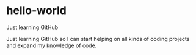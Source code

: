 # hello-world
Just learning GitHub

Just learning GitHub so I can start helping on all kinds of coding projects and expand my knowledge of code.
